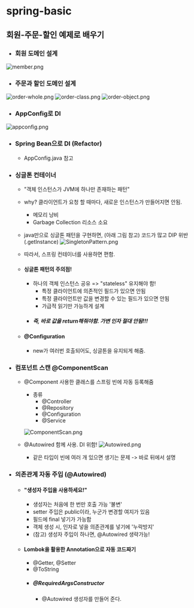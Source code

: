 # spring-basic

## 회원-주문-할인 예제로 배우기
- ### 회원 도메인 설계
![member.png](img/member.png)

- ### 주문과 할인 도메인 설계
![order-whole.png](img/order-whole.png)
![order-class.png](img/order-class.png)
![order-object.png](img/order-object.png)

- ### AppConfig로 DI
![appconfig.png](img/appconfig.png)

- ### Spring Bean으로 DI (Refactor)
  - AppConfig.java 참고

- ### 싱글톤 컨테이너
  - "객체 인스턴스가 JVM에 하나만 존재하는 패턴"
  - why? 클라이언트가 요청 할 때마다, 새로운 인스턴스가 만들어지면 안됨.
    - 메모리 낭비
    - Garbage Collection 리소스 소요
  
  - java만으로 싱글톤 패턴을 구현하면, (아래 그림 참고) 코드가 많고 DIP 위반 (.getInstance) 
  ![SingletonPattern.png](img/SingletonPattern.png)
  - 따라서, 스프링 컨테이너를 사용하면 편함.
  - #### 싱글톤 패턴의 주의점!
    - 하나의 객체 인스턴스 공유 => "stateless" 유지해야 함!
      - 특정 클라이언트에 의존적인 필드가 있으면 안됨
      - 특정 클라이언트만 값을 변경할 수 있는 필드가 있으면 안됨
      - 가급적 읽기만 가능하게 설계
    - ##### 즉, 바로 값을 return해줘야함. 가변 인자 절대 안됨!!!
  - #### @Configuration
    - new가 여러번 호출되어도, 싱글톤을 유지되게 해줌.

- ### 컴포넌트 스캔 @ComponentScan
  - @Component 사용한 클래스를 스프링 빈에 자동 등록해줌
    - 종류
      - @Controller
      - @Repository
      - @Configuration
      - @Service
      
    ![ComponentScan.png](img/ComponentScan.png)
  
  - @Autowired 함께 사용. DI 위함!
  ![Autowired.png](img/Autowired.png)
    - 같은 타입이 빈에 여러 개 있으면 생기는 문제 -> 바로 뒤에서 설명

- ### 의존관계 자동 주입 (@Autowired)
  - #### "생성자 주입을 사용하세요!"
    - 생성자는 처음에 한 번만 호출 가능 '불변'
    - setter 주입은 public이라, 누군가 변경할 여지가 있음
    - 필드에 final 넣기가 가능함
    - 객체 생성 시, 인자로 넣을 의존관계를 넣기에 '누락방지'
    - (참고) 생성자 주입이 하나면, @Autowired 생략가능!
  
  - #### Lombok을 활용한 Annotation으로 자동 코드짜기
    - @Getter, @Setter
    - @ToString
    - ##### @RequiredArgsConstructor
      - @Autowired 생성자를 만들어 준다.

